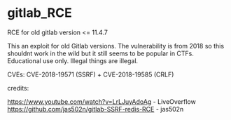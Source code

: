 # gitlab_RCE
RCE for old gitlab version &lt;= 11.4.7

This an exploit for old Gitlab versions. The vulnerability is from 2018 so this shouldnt work in the wild but it still seems to be popular in CTFs. 
Educational use only. Illegal things are illegal.

CVEs: CVE-2018-19571 (SSRF) + CVE-2018-19585 (CRLF)

credits: 

  https://www.youtube.com/watch?v=LrLJuyAdoAg - LiveOverflow  
  https://github.com/jas502n/gitlab-SSRF-redis-RCE - jas502n
